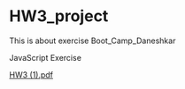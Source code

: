 # HW3_project

This is about exercise Boot_Camp_Daneshkar 

JavaScript Exercise

[HW3 (1).pdf](https://github.com/PVZMF/HW3_project/files/9384705/HW3.1.pdf)

